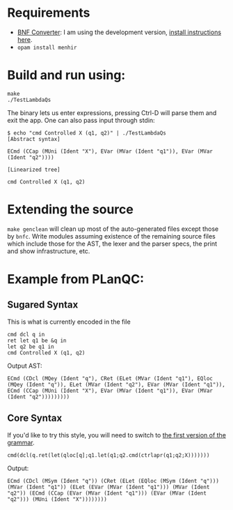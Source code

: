 # Requirements
- [BNF Converter](https://github.com/BNFC/bnfc): I am using the development version, [install instructions here](https://github.com/BNFC/bnfc#installing-the-development-version).
- `opam install menhir`

# Build and run using:

```
make
./TestLambdaQs
```

The binary lets us enter expressions, pressing Ctrl-D will parse them and exit the app. One can also pass input through stdin:

```
$ echo "cmd Controlled X (q1, q2)" | ./TestLambdaQs
[Abstract syntax]

ECmd (CCap (MUni (Ident "X"), EVar (MVar (Ident "q1")), EVar (MVar (Ident "q2"))))

[Linearized tree]

cmd Controlled X (q1, q2)
```

# Extending the source
`make genclean` will clean up most of the auto-generated files except those by `bnfc`. Write modules assuming existence of the remaining source files which include those for the AST, the lexer and the parser specs, the print and show infrastructure, etc.

# Example from PLanQC:

## Sugared Syntax

This is what is currently encoded in the file

```
cmd dcl q in
ret let q1 be &q in
let q2 be q1 in
cmd Controlled X (q1, q2)
```

Output AST:

`ECmd (CDcl (MQey (Ident "q"), CRet (ELet (MVar (Ident "q1"), EQloc (MQey (Ident "q")), ELet (MVar (Ident "q2"), EVar (MVar (Ident "q1")), ECmd (CCap (MUni (Ident "X"), EVar (MVar (Ident "q1")), EVar (MVar (Ident "q2")))))))))`

## Core Syntax

If you'd like to try this style, you will need to switch to [the first version of the grammar](https://github.com/k4rtik/lambda-qs/blob/4ff004152b75e99b95a828901479471e30c5749b/src/elab/LambdaQs.cf).

`cmd(dcl(q.ret(let(qloc[q];q1.let(q1;q2.cmd(ctrlapr(q1;q2;X)))))))`

Output:

`ECmd (CDcl (MSym (Ident "q")) (CRet (ELet (EQloc (MSym (Ident "q"))) (MVar (Ident "q1")) (ELet (EVar (MVar (Ident "q1"))) (MVar (Ident "q2")) (ECmd (CCap (EVar (MVar (Ident "q1"))) (EVar (MVar (Ident "q2"))) (MUni (Ident "X"))))))))`
